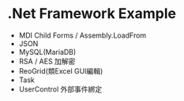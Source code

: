 # .Net Framework Example #

* MDI Child Forms / Assembly.LoadFrom
* JSON 
* MySQL(MariaDB)
* RSA / AES 加解密
* ReoGrid(類Excel GUI編輯)
* Task
* UserControl 外部事件綁定
